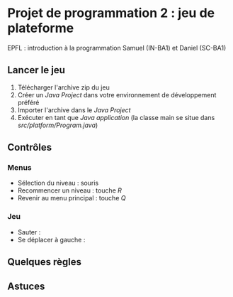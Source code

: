 Projet de programmation 2 : jeu de plateforme
=============================================
EPFL : introduction à la programmation 
Samuel (IN-BA1) et Daniel (SC-BA1)

Lancer le jeu
-------------
1. Télécharger l'archive zip du jeu
2. Créer un _Java Project_ dans votre environnement de développement préféré
3. Importer l'archive dans le _Java Project_ 
4. Exécuter en tant que _Java application_ (la classe main se situe dans _src/platform/Program.java_)

Contrôles
---------
### Menus
- Sélection du niveau : souris
- Recommencer un niveau : touche _R_
- Revenir au menu principal : touche _Q_
### Jeu
- Sauter :
- Se déplacer à gauche :

Quelques règles
---------------

Astuces
-------
